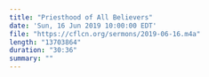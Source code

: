 ```yaml
---
title: "Priesthood of All Believers"
date: 'Sun, 16 Jun 2019 10:00:00 EDT'
file: "https://cflcn.org/sermons/2019-06-16.m4a"
length: "13703864"
duration: "30:36"
summary: ""
---
```

